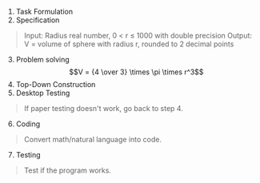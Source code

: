 1. Task Formulation
2. Specification
>Input: Radius real number, 0 < r ≤ 1000 with double precision
>Output: V = volume of sphere with radius r, rounded to 2 decimal points
3. Problem solving
$$V = {4 \over 3} \times \pi \times r^3$$
4. Top-Down Construction
5. Desktop Testing
>If paper testing doesn't work, go back to step 4.
6. Coding
>Convert math/natural language into code.
7. Testing
>Test if the program works.